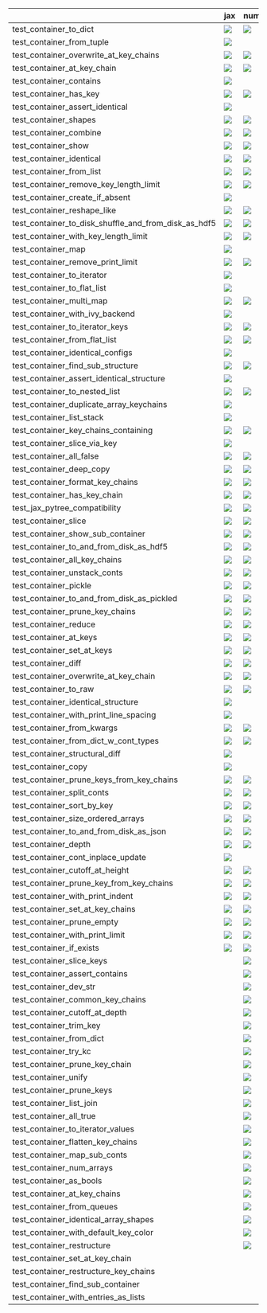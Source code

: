 |                                                      | jax                                                                                                                                                                                | numpy                                                                                                                                                                              | tensorflow                                                                                                                                                                         | torch                                                                                                                                                                              |
|:-----------------------------------------------------|:-----------------------------------------------------------------------------------------------------------------------------------------------------------------------------------|:-----------------------------------------------------------------------------------------------------------------------------------------------------------------------------------|:-----------------------------------------------------------------------------------------------------------------------------------------------------------------------------------|:-----------------------------------------------------------------------------------------------------------------------------------------------------------------------------------|
| test_container_to_dict                               | <a href="https://github.com/unifyai/ivy/actions/runs/3753963713/jobs/6377741995" rel="noopener noreferrer" target="_blank"><img src=https://img.shields.io/badge/-failure-red></a> | <a href="https://github.com/unifyai/ivy/actions/runs/3780436677/jobs/6426522537" rel="noopener noreferrer" target="_blank"><img src=https://img.shields.io/badge/-failure-red></a> | <a href="https://github.com/unifyai/ivy/actions/runs/3778455953/jobs/6422943680" rel="noopener noreferrer" target="_blank"><img src=https://img.shields.io/badge/-failure-red></a> | <a href="https://github.com/unifyai/ivy/actions/runs/3774518825/jobs/6416649451" rel="noopener noreferrer" target="_blank"><img src=https://img.shields.io/badge/-failure-red></a> |
| test_container_from_tuple                            | <a href="https://github.com/unifyai/ivy/actions/runs/3769842964/jobs/6409314628" rel="noopener noreferrer" target="_blank"><img src=https://img.shields.io/badge/-failure-red></a> |                                                                                                                                                                                    | <a href="https://github.com/unifyai/ivy/actions/runs/3763211958/jobs/6396563922" rel="noopener noreferrer" target="_blank"><img src=https://img.shields.io/badge/-failure-red></a> | <a href="https://github.com/unifyai/ivy/actions/runs/3781294898/jobs/6428072579" rel="noopener noreferrer" target="_blank"><img src=https://img.shields.io/badge/-failure-red></a> |
| test_container_overwrite_at_key_chains               | <a href="https://github.com/unifyai/ivy/actions/runs/3777922109/jobs/6421991771" rel="noopener noreferrer" target="_blank"><img src=https://img.shields.io/badge/-failure-red></a> | <a href="https://github.com/unifyai/ivy/actions/runs/3769659082/jobs/6409008106" rel="noopener noreferrer" target="_blank"><img src=https://img.shields.io/badge/-failure-red></a> | <a href="https://github.com/unifyai/ivy/actions/runs/3781294898/jobs/6428072579" rel="noopener noreferrer" target="_blank"><img src=https://img.shields.io/badge/-failure-red></a> | <a href="https://github.com/unifyai/ivy/actions/runs/3779610458/jobs/6425012327" rel="noopener noreferrer" target="_blank"><img src=https://img.shields.io/badge/-failure-red></a> |
| test_container_at_key_chain                          | <a href="https://github.com/unifyai/ivy/actions/runs/3779351183/jobs/6424532759" rel="noopener noreferrer" target="_blank"><img src=https://img.shields.io/badge/-failure-red></a> | <a href="https://github.com/unifyai/ivy/actions/runs/3779610458/jobs/6425012327" rel="noopener noreferrer" target="_blank"><img src=https://img.shields.io/badge/-failure-red></a> |                                                                                                                                                                                    | <a href="https://github.com/unifyai/ivy/actions/runs/3730147739/jobs/6326858905" rel="noopener noreferrer" target="_blank"><img src=https://img.shields.io/badge/-failure-red></a> |
| test_container_contains                              | <a href="https://github.com/unifyai/ivy/actions/runs/3719445674/jobs/6308308372" rel="noopener noreferrer" target="_blank"><img src=https://img.shields.io/badge/-failure-red></a> |                                                                                                                                                                                    | <a href="https://github.com/unifyai/ivy/actions/runs/3781294898/jobs/6428072579" rel="noopener noreferrer" target="_blank"><img src=https://img.shields.io/badge/-failure-red></a> |                                                                                                                                                                                    |
| test_container_has_key                               | <a href="https://github.com/unifyai/ivy/actions/runs/3740962521/jobs/6349956038" rel="noopener noreferrer" target="_blank"><img src=https://img.shields.io/badge/-failure-red></a> | <a href="https://github.com/unifyai/ivy/actions/runs/3734576107/jobs/6336785973" rel="noopener noreferrer" target="_blank"><img src=https://img.shields.io/badge/-failure-red></a> | <a href="https://github.com/unifyai/ivy/actions/runs/3780436677/jobs/6426522537" rel="noopener noreferrer" target="_blank"><img src=https://img.shields.io/badge/-failure-red></a> | <a href="https://github.com/unifyai/ivy/actions/runs/3722754803/jobs/6313826789" rel="noopener noreferrer" target="_blank"><img src=https://img.shields.io/badge/-failure-red></a> |
| test_container_assert_identical                      | <a href="https://github.com/unifyai/ivy/actions/runs/3779610458/jobs/6425012327" rel="noopener noreferrer" target="_blank"><img src=https://img.shields.io/badge/-failure-red></a> |                                                                                                                                                                                    | <a href="https://github.com/unifyai/ivy/actions/runs/3749357573/jobs/6367748685" rel="noopener noreferrer" target="_blank"><img src=https://img.shields.io/badge/-failure-red></a> | <a href="https://github.com/unifyai/ivy/actions/runs/3774000949/jobs/6415848113" rel="noopener noreferrer" target="_blank"><img src=https://img.shields.io/badge/-failure-red></a> |
| test_container_shapes                                | <a href="https://github.com/unifyai/ivy/actions/runs/3779610458/jobs/6425012327" rel="noopener noreferrer" target="_blank"><img src=https://img.shields.io/badge/-failure-red></a> | <a href="https://github.com/unifyai/ivy/actions/runs/3772848697/jobs/6414002374" rel="noopener noreferrer" target="_blank"><img src=https://img.shields.io/badge/-failure-red></a> | <a href="https://github.com/unifyai/ivy/actions/runs/3780719357/jobs/6427037438" rel="noopener noreferrer" target="_blank"><img src=https://img.shields.io/badge/-failure-red></a> | <a href="https://github.com/unifyai/ivy/actions/runs/3740962521/jobs/6349956038" rel="noopener noreferrer" target="_blank"><img src=https://img.shields.io/badge/-failure-red></a> |
| test_container_combine                               | <a href="https://github.com/unifyai/ivy/actions/runs/3779864161/jobs/6425470853" rel="noopener noreferrer" target="_blank"><img src=https://img.shields.io/badge/-failure-red></a> | <a href="https://github.com/unifyai/ivy/actions/runs/3779610458/jobs/6425012327" rel="noopener noreferrer" target="_blank"><img src=https://img.shields.io/badge/-failure-red></a> | <a href="https://github.com/unifyai/ivy/actions/runs/3778871018/jobs/6423689423" rel="noopener noreferrer" target="_blank"><img src=https://img.shields.io/badge/-failure-red></a> |                                                                                                                                                                                    |
| test_container_show                                  | <a href="https://github.com/unifyai/ivy/actions/runs/3725074442/jobs/6317646672" rel="noopener noreferrer" target="_blank"><img src=https://img.shields.io/badge/-failure-red></a> | <a href="https://github.com/unifyai/ivy/actions/runs/3761609803/jobs/6393525903" rel="noopener noreferrer" target="_blank"><img src=https://img.shields.io/badge/-failure-red></a> | <a href="https://github.com/unifyai/ivy/actions/runs/3778455953/jobs/6422943680" rel="noopener noreferrer" target="_blank"><img src=https://img.shields.io/badge/-failure-red></a> | <a href="https://github.com/unifyai/ivy/actions/runs/3765000582/jobs/6400020072" rel="noopener noreferrer" target="_blank"><img src=https://img.shields.io/badge/-failure-red></a> |
| test_container_identical                             | <a href="https://github.com/unifyai/ivy/actions/runs/3773382446/jobs/6414798301" rel="noopener noreferrer" target="_blank"><img src=https://img.shields.io/badge/-failure-red></a> | <a href="https://github.com/unifyai/ivy/actions/runs/3775252941/jobs/6417819406" rel="noopener noreferrer" target="_blank"><img src=https://img.shields.io/badge/-failure-red></a> | <a href="https://github.com/unifyai/ivy/actions/runs/3780982339/jobs/6427504831" rel="noopener noreferrer" target="_blank"><img src=https://img.shields.io/badge/-failure-red></a> | <a href="https://github.com/unifyai/ivy/actions/runs/3762961886/jobs/6396104205" rel="noopener noreferrer" target="_blank"><img src=https://img.shields.io/badge/-failure-red></a> |
| test_container_from_list                             | <a href="https://github.com/unifyai/ivy/actions/runs/3779610458/jobs/6425012327" rel="noopener noreferrer" target="_blank"><img src=https://img.shields.io/badge/-failure-red></a> | <a href="https://github.com/unifyai/ivy/actions/runs/3740091312/jobs/6348051562" rel="noopener noreferrer" target="_blank"><img src=https://img.shields.io/badge/-failure-red></a> |                                                                                                                                                                                    |                                                                                                                                                                                    |
| test_container_remove_key_length_limit               | <a href="https://github.com/unifyai/ivy/actions/runs/3729044526/jobs/6324586663" rel="noopener noreferrer" target="_blank"><img src=https://img.shields.io/badge/-failure-red></a> | <a href="https://github.com/unifyai/ivy/actions/runs/3776638300/jobs/6420024721" rel="noopener noreferrer" target="_blank"><img src=https://img.shields.io/badge/-failure-red></a> | <a href="https://github.com/unifyai/ivy/actions/runs/3775859321/jobs/6418801367" rel="noopener noreferrer" target="_blank"><img src=https://img.shields.io/badge/-failure-red></a> | <a href="https://github.com/unifyai/ivy/actions/runs/3775859321/jobs/6418801367" rel="noopener noreferrer" target="_blank"><img src=https://img.shields.io/badge/-failure-red></a> |
| test_container_create_if_absent                      | <a href="https://github.com/unifyai/ivy/actions/runs/3729044526/jobs/6324586663" rel="noopener noreferrer" target="_blank"><img src=https://img.shields.io/badge/-failure-red></a> |                                                                                                                                                                                    | <a href="https://github.com/unifyai/ivy/actions/runs/3776447538/jobs/6419716482" rel="noopener noreferrer" target="_blank"><img src=https://img.shields.io/badge/-failure-red></a> | <a href="https://github.com/unifyai/ivy/actions/runs/3772673161/jobs/6413734538" rel="noopener noreferrer" target="_blank"><img src=https://img.shields.io/badge/-failure-red></a> |
| test_container_reshape_like                          | <a href="https://github.com/unifyai/ivy/actions/runs/3729358062/jobs/6325194373" rel="noopener noreferrer" target="_blank"><img src=https://img.shields.io/badge/-failure-red></a> | <a href="https://github.com/unifyai/ivy/actions/runs/3747687304/jobs/6364175983" rel="noopener noreferrer" target="_blank"><img src=https://img.shields.io/badge/-failure-red></a> | <a href="https://github.com/unifyai/ivy/actions/runs/3771141857/jobs/6411376264" rel="noopener noreferrer" target="_blank"><img src=https://img.shields.io/badge/-failure-red></a> | <a href="https://github.com/unifyai/ivy/actions/runs/3752965346/jobs/6375719285" rel="noopener noreferrer" target="_blank"><img src=https://img.shields.io/badge/-failure-red></a> |
| test_container_to_disk_shuffle_and_from_disk_as_hdf5 | <a href="https://github.com/unifyai/ivy/actions/runs/3777560350/jobs/6421457736" rel="noopener noreferrer" target="_blank"><img src=https://img.shields.io/badge/-failure-red></a> | <a href="https://github.com/unifyai/ivy/actions/runs/3754285412/jobs/6378372103" rel="noopener noreferrer" target="_blank"><img src=https://img.shields.io/badge/-failure-red></a> | <a href="https://github.com/unifyai/ivy/actions/runs/3769305481/jobs/6408413692" rel="noopener noreferrer" target="_blank"><img src=https://img.shields.io/badge/-failure-red></a> | <a href="https://github.com/unifyai/ivy/actions/runs/3779113190/jobs/6424128238" rel="noopener noreferrer" target="_blank"><img src=https://img.shields.io/badge/-failure-red></a> |
| test_container_with_key_length_limit                 | <a href="https://github.com/unifyai/ivy/actions/runs/3779610458/jobs/6425012327" rel="noopener noreferrer" target="_blank"><img src=https://img.shields.io/badge/-failure-red></a> | <a href="https://github.com/unifyai/ivy/actions/runs/3773618565/jobs/6415207000" rel="noopener noreferrer" target="_blank"><img src=https://img.shields.io/badge/-failure-red></a> | <a href="https://github.com/unifyai/ivy/actions/runs/3757836900/jobs/6385481922" rel="noopener noreferrer" target="_blank"><img src=https://img.shields.io/badge/-failure-red></a> |                                                                                                                                                                                    |
| test_container_map                                   | <a href="https://github.com/unifyai/ivy/actions/runs/3779351183/jobs/6424532759" rel="noopener noreferrer" target="_blank"><img src=https://img.shields.io/badge/-failure-red></a> |                                                                                                                                                                                    | <a href="https://github.com/unifyai/ivy/actions/runs/3780982339/jobs/6427504831" rel="noopener noreferrer" target="_blank"><img src=https://img.shields.io/badge/-failure-red></a> |                                                                                                                                                                                    |
| test_container_remove_print_limit                    | <a href="https://github.com/unifyai/ivy/actions/runs/3734185233/jobs/6335930551" rel="noopener noreferrer" target="_blank"><img src=https://img.shields.io/badge/-failure-red></a> | <a href="https://github.com/unifyai/ivy/actions/runs/3758625297/jobs/6387188289" rel="noopener noreferrer" target="_blank"><img src=https://img.shields.io/badge/-failure-red></a> | <a href="https://github.com/unifyai/ivy/actions/runs/3753963713/jobs/6377741995" rel="noopener noreferrer" target="_blank"><img src=https://img.shields.io/badge/-failure-red></a> | <a href="https://github.com/unifyai/ivy/actions/runs/3775445485/jobs/6418135893" rel="noopener noreferrer" target="_blank"><img src=https://img.shields.io/badge/-failure-red></a> |
| test_container_to_iterator                           | <a href="https://github.com/unifyai/ivy/actions/runs/3734576107/jobs/6336785973" rel="noopener noreferrer" target="_blank"><img src=https://img.shields.io/badge/-failure-red></a> |                                                                                                                                                                                    | <a href="https://github.com/unifyai/ivy/actions/runs/3780436677/jobs/6426522537" rel="noopener noreferrer" target="_blank"><img src=https://img.shields.io/badge/-failure-red></a> | <a href="https://github.com/unifyai/ivy/actions/runs/3754285412/jobs/6378372103" rel="noopener noreferrer" target="_blank"><img src=https://img.shields.io/badge/-failure-red></a> |
| test_container_to_flat_list                          | <a href="https://github.com/unifyai/ivy/actions/runs/3743201817/jobs/6355086424" rel="noopener noreferrer" target="_blank"><img src=https://img.shields.io/badge/-failure-red></a> |                                                                                                                                                                                    | <a href="https://github.com/unifyai/ivy/actions/runs/3748078602/jobs/6365009771" rel="noopener noreferrer" target="_blank"><img src=https://img.shields.io/badge/-failure-red></a> | <a href="https://github.com/unifyai/ivy/actions/runs/3746708584/jobs/6362259430" rel="noopener noreferrer" target="_blank"><img src=https://img.shields.io/badge/-failure-red></a> |
| test_container_multi_map                             | <a href="https://github.com/unifyai/ivy/actions/runs/3778455953/jobs/6422943680" rel="noopener noreferrer" target="_blank"><img src=https://img.shields.io/badge/-failure-red></a> | <a href="https://github.com/unifyai/ivy/actions/runs/3780982339/jobs/6427504831" rel="noopener noreferrer" target="_blank"><img src=https://img.shields.io/badge/-failure-red></a> | <a href="https://github.com/unifyai/ivy/actions/runs/3772673161/jobs/6413734538" rel="noopener noreferrer" target="_blank"><img src=https://img.shields.io/badge/-failure-red></a> | <a href="https://github.com/unifyai/ivy/actions/runs/3774701987/jobs/6416942517" rel="noopener noreferrer" target="_blank"><img src=https://img.shields.io/badge/-failure-red></a> |
| test_container_with_ivy_backend                      | <a href="https://github.com/unifyai/ivy/actions/runs/3760963725/jobs/6392216175" rel="noopener noreferrer" target="_blank"><img src=https://img.shields.io/badge/-failure-red></a> |                                                                                                                                                                                    | <a href="https://github.com/unifyai/ivy/actions/runs/3777378287/jobs/6421177732" rel="noopener noreferrer" target="_blank"><img src=https://img.shields.io/badge/-failure-red></a> | <a href="https://github.com/unifyai/ivy/actions/runs/3768096907/jobs/6406243838" rel="noopener noreferrer" target="_blank"><img src=https://img.shields.io/badge/-failure-red></a> |
| test_container_to_iterator_keys                      | <a href="https://github.com/unifyai/ivy/actions/runs/3766346447/jobs/6402752272" rel="noopener noreferrer" target="_blank"><img src=https://img.shields.io/badge/-failure-red></a> | <a href="https://github.com/unifyai/ivy/actions/runs/3779610458/jobs/6425012327" rel="noopener noreferrer" target="_blank"><img src=https://img.shields.io/badge/-failure-red></a> | <a href="https://github.com/unifyai/ivy/actions/runs/3780719357/jobs/6427037438" rel="noopener noreferrer" target="_blank"><img src=https://img.shields.io/badge/-failure-red></a> | <a href="https://github.com/unifyai/ivy/actions/runs/3777740873/jobs/6421725571" rel="noopener noreferrer" target="_blank"><img src=https://img.shields.io/badge/-failure-red></a> |
| test_container_from_flat_list                        | <a href="https://github.com/unifyai/ivy/actions/runs/3777560350/jobs/6421457736" rel="noopener noreferrer" target="_blank"><img src=https://img.shields.io/badge/-failure-red></a> | <a href="https://github.com/unifyai/ivy/actions/runs/3779113190/jobs/6424128238" rel="noopener noreferrer" target="_blank"><img src=https://img.shields.io/badge/-failure-red></a> |                                                                                                                                                                                    | <a href="https://github.com/unifyai/ivy/actions/runs/3763740118/jobs/6397513196" rel="noopener noreferrer" target="_blank"><img src=https://img.shields.io/badge/-failure-red></a> |
| test_container_identical_configs                     | <a href="https://github.com/unifyai/ivy/actions/runs/3780145827/jobs/6425988417" rel="noopener noreferrer" target="_blank"><img src=https://img.shields.io/badge/-failure-red></a> |                                                                                                                                                                                    |                                                                                                                                                                                    | <a href="https://github.com/unifyai/ivy/actions/runs/3757391787/jobs/6384540214" rel="noopener noreferrer" target="_blank"><img src=https://img.shields.io/badge/-failure-red></a> |
| test_container_find_sub_structure                    | <a href="https://github.com/unifyai/ivy/actions/runs/3744323512/jobs/6357561367" rel="noopener noreferrer" target="_blank"><img src=https://img.shields.io/badge/-failure-red></a> | <a href="https://github.com/unifyai/ivy/actions/runs/3757391787/jobs/6384540214" rel="noopener noreferrer" target="_blank"><img src=https://img.shields.io/badge/-failure-red></a> | <a href="https://github.com/unifyai/ivy/actions/runs/3774518825/jobs/6416649451" rel="noopener noreferrer" target="_blank"><img src=https://img.shields.io/badge/-failure-red></a> | <a href="https://github.com/unifyai/ivy/actions/runs/3774879563/jobs/6417218289" rel="noopener noreferrer" target="_blank"><img src=https://img.shields.io/badge/-failure-red></a> |
| test_container_assert_identical_structure            | <a href="https://github.com/unifyai/ivy/actions/runs/3751506506/jobs/6372565210" rel="noopener noreferrer" target="_blank"><img src=https://img.shields.io/badge/-failure-red></a> |                                                                                                                                                                                    | <a href="https://github.com/unifyai/ivy/actions/runs/3769842964/jobs/6409314628" rel="noopener noreferrer" target="_blank"><img src=https://img.shields.io/badge/-failure-red></a> | <a href="https://github.com/unifyai/ivy/actions/runs/3763457785/jobs/6396994865" rel="noopener noreferrer" target="_blank"><img src=https://img.shields.io/badge/-failure-red></a> |
| test_container_to_nested_list                        | <a href="https://github.com/unifyai/ivy/actions/runs/3773851560/jobs/6415599949" rel="noopener noreferrer" target="_blank"><img src=https://img.shields.io/badge/-failure-red></a> | <a href="https://github.com/unifyai/ivy/actions/runs/3775252941/jobs/6417819406" rel="noopener noreferrer" target="_blank"><img src=https://img.shields.io/badge/-failure-red></a> |                                                                                                                                                                                    | <a href="https://github.com/unifyai/ivy/actions/runs/3756206980/jobs/6382018741" rel="noopener noreferrer" target="_blank"><img src=https://img.shields.io/badge/-failure-red></a> |
| test_container_duplicate_array_keychains             | <a href="https://github.com/unifyai/ivy/actions/runs/3774166968/jobs/6416103621" rel="noopener noreferrer" target="_blank"><img src=https://img.shields.io/badge/-failure-red></a> |                                                                                                                                                                                    | <a href="https://github.com/unifyai/ivy/actions/runs/3772848697/jobs/6414002374" rel="noopener noreferrer" target="_blank"><img src=https://img.shields.io/badge/-failure-red></a> | <a href="https://github.com/unifyai/ivy/actions/runs/3739227661/jobs/6346184605" rel="noopener noreferrer" target="_blank"><img src=https://img.shields.io/badge/-failure-red></a> |
| test_container_list_stack                            | <a href="https://github.com/unifyai/ivy/actions/runs/3751112894/jobs/6371698877" rel="noopener noreferrer" target="_blank"><img src=https://img.shields.io/badge/-failure-red></a> |                                                                                                                                                                                    | <a href="https://github.com/unifyai/ivy/actions/runs/3771744512/jobs/6412300287" rel="noopener noreferrer" target="_blank"><img src=https://img.shields.io/badge/-failure-red></a> | <a href="https://github.com/unifyai/ivy/actions/runs/3768805100/jobs/6407506705" rel="noopener noreferrer" target="_blank"><img src=https://img.shields.io/badge/-failure-red></a> |
| test_container_key_chains_containing                 | <a href="https://github.com/unifyai/ivy/actions/runs/3781294898/jobs/6428072579" rel="noopener noreferrer" target="_blank"><img src=https://img.shields.io/badge/-failure-red></a> | <a href="https://github.com/unifyai/ivy/actions/runs/3779864161/jobs/6425470853" rel="noopener noreferrer" target="_blank"><img src=https://img.shields.io/badge/-failure-red></a> | <a href="https://github.com/unifyai/ivy/actions/runs/3779351183/jobs/6424532759" rel="noopener noreferrer" target="_blank"><img src=https://img.shields.io/badge/-failure-red></a> | <a href="https://github.com/unifyai/ivy/actions/runs/3738123248/jobs/6343921877" rel="noopener noreferrer" target="_blank"><img src=https://img.shields.io/badge/-failure-red></a> |
| test_container_slice_via_key                         | <a href="https://github.com/unifyai/ivy/actions/runs/3761298366/jobs/6392897734" rel="noopener noreferrer" target="_blank"><img src=https://img.shields.io/badge/-failure-red></a> |                                                                                                                                                                                    | <a href="https://github.com/unifyai/ivy/actions/runs/3762961886/jobs/6396104205" rel="noopener noreferrer" target="_blank"><img src=https://img.shields.io/badge/-failure-red></a> | <a href="https://github.com/unifyai/ivy/actions/runs/3777922109/jobs/6421991771" rel="noopener noreferrer" target="_blank"><img src=https://img.shields.io/badge/-failure-red></a> |
| test_container_all_false                             | <a href="https://github.com/unifyai/ivy/actions/runs/3747315651/jobs/6363422684" rel="noopener noreferrer" target="_blank"><img src=https://img.shields.io/badge/-failure-red></a> | <a href="https://github.com/unifyai/ivy/actions/runs/3768346467/jobs/6406703523" rel="noopener noreferrer" target="_blank"><img src=https://img.shields.io/badge/-failure-red></a> | <a href="https://github.com/unifyai/ivy/actions/runs/3766013962/jobs/6402065650" rel="noopener noreferrer" target="_blank"><img src=https://img.shields.io/badge/-failure-red></a> |                                                                                                                                                                                    |
| test_container_deep_copy                             | <a href="https://github.com/unifyai/ivy/actions/runs/3780719357/jobs/6427037438" rel="noopener noreferrer" target="_blank"><img src=https://img.shields.io/badge/-failure-red></a> | <a href="https://github.com/unifyai/ivy/actions/runs/3778172516/jobs/6422427815" rel="noopener noreferrer" target="_blank"><img src=https://img.shields.io/badge/-failure-red></a> |                                                                                                                                                                                    |                                                                                                                                                                                    |
| test_container_format_key_chains                     | <a href="https://github.com/unifyai/ivy/actions/runs/3748078602/jobs/6365009771" rel="noopener noreferrer" target="_blank"><img src=https://img.shields.io/badge/-failure-red></a> | <a href="https://github.com/unifyai/ivy/actions/runs/3765702304/jobs/6401452832" rel="noopener noreferrer" target="_blank"><img src=https://img.shields.io/badge/-failure-red></a> | <a href="https://github.com/unifyai/ivy/actions/runs/3781566386/jobs/6428551147" rel="noopener noreferrer" target="_blank"><img src=https://img.shields.io/badge/-failure-red></a> | <a href="https://github.com/unifyai/ivy/actions/runs/3768096907/jobs/6406243838" rel="noopener noreferrer" target="_blank"><img src=https://img.shields.io/badge/-failure-red></a> |
| test_container_has_key_chain                         | <a href="https://github.com/unifyai/ivy/actions/runs/3770958662/jobs/6411101451" rel="noopener noreferrer" target="_blank"><img src=https://img.shields.io/badge/-failure-red></a> | <a href="https://github.com/unifyai/ivy/actions/runs/3780436677/jobs/6426522537" rel="noopener noreferrer" target="_blank"><img src=https://img.shields.io/badge/-failure-red></a> | <a href="https://github.com/unifyai/ivy/actions/runs/3780982339/jobs/6427504831" rel="noopener noreferrer" target="_blank"><img src=https://img.shields.io/badge/-failure-red></a> | <a href="https://github.com/unifyai/ivy/actions/runs/3779864161/jobs/6425470853" rel="noopener noreferrer" target="_blank"><img src=https://img.shields.io/badge/-failure-red></a> |
| test_jax_pytree_compatibility                        | <a href="https://github.com/unifyai/ivy/actions/runs/3751112894/jobs/6371698877" rel="noopener noreferrer" target="_blank"><img src=https://img.shields.io/badge/-failure-red></a> | <a href="https://github.com/unifyai/ivy/actions/runs/3775859321/jobs/6418801367" rel="noopener noreferrer" target="_blank"><img src=https://img.shields.io/badge/-failure-red></a> | <a href="https://github.com/unifyai/ivy/actions/runs/3771141857/jobs/6411376264" rel="noopener noreferrer" target="_blank"><img src=https://img.shields.io/badge/-failure-red></a> | <a href="https://github.com/unifyai/ivy/actions/runs/3753963713/jobs/6377741995" rel="noopener noreferrer" target="_blank"><img src=https://img.shields.io/badge/-failure-red></a> |
| test_container_slice                                 | <a href="https://github.com/unifyai/ivy/actions/runs/3775634519/jobs/6418428421" rel="noopener noreferrer" target="_blank"><img src=https://img.shields.io/badge/-failure-red></a> | <a href="https://github.com/unifyai/ivy/actions/runs/3781294898/jobs/6428072579" rel="noopener noreferrer" target="_blank"><img src=https://img.shields.io/badge/-failure-red></a> |                                                                                                                                                                                    | <a href="https://github.com/unifyai/ivy/actions/runs/3778653267/jobs/6423310364" rel="noopener noreferrer" target="_blank"><img src=https://img.shields.io/badge/-failure-red></a> |
| test_container_show_sub_container                    | <a href="https://github.com/unifyai/ivy/actions/runs/3752257490/jobs/6374207970" rel="noopener noreferrer" target="_blank"><img src=https://img.shields.io/badge/-failure-red></a> | <a href="https://github.com/unifyai/ivy/actions/runs/3722912694/jobs/6314101455" rel="noopener noreferrer" target="_blank"><img src=https://img.shields.io/badge/-failure-red></a> | <a href="https://github.com/unifyai/ivy/actions/runs/3755565451/jobs/6380749103" rel="noopener noreferrer" target="_blank"><img src=https://img.shields.io/badge/-failure-red></a> | <a href="https://github.com/unifyai/ivy/actions/runs/3718474351/jobs/6306703303" rel="noopener noreferrer" target="_blank"><img src=https://img.shields.io/badge/-failure-red></a> |
| test_container_to_and_from_disk_as_hdf5              | <a href="https://github.com/unifyai/ivy/actions/runs/3755273008/jobs/6380189004" rel="noopener noreferrer" target="_blank"><img src=https://img.shields.io/badge/-failure-red></a> | <a href="https://github.com/unifyai/ivy/actions/runs/3778455953/jobs/6422943680" rel="noopener noreferrer" target="_blank"><img src=https://img.shields.io/badge/-failure-red></a> | <a href="https://github.com/unifyai/ivy/actions/runs/3781294898/jobs/6428072579" rel="noopener noreferrer" target="_blank"><img src=https://img.shields.io/badge/-failure-red></a> |                                                                                                                                                                                    |
| test_container_all_key_chains                        | <a href="https://github.com/unifyai/ivy/actions/runs/3752257490/jobs/6374207970" rel="noopener noreferrer" target="_blank"><img src=https://img.shields.io/badge/-failure-red></a> | <a href="https://github.com/unifyai/ivy/actions/runs/3777014832/jobs/6420613892" rel="noopener noreferrer" target="_blank"><img src=https://img.shields.io/badge/-failure-red></a> | <a href="https://github.com/unifyai/ivy/actions/runs/3777922109/jobs/6421991771" rel="noopener noreferrer" target="_blank"><img src=https://img.shields.io/badge/-failure-red></a> | <a href="https://github.com/unifyai/ivy/actions/runs/3774879563/jobs/6417218289" rel="noopener noreferrer" target="_blank"><img src=https://img.shields.io/badge/-failure-red></a> |
| test_container_unstack_conts                         | <a href="https://github.com/unifyai/ivy/actions/runs/3763457785/jobs/6396994865" rel="noopener noreferrer" target="_blank"><img src=https://img.shields.io/badge/-failure-red></a> | <a href="https://github.com/unifyai/ivy/actions/runs/3747315651/jobs/6363422684" rel="noopener noreferrer" target="_blank"><img src=https://img.shields.io/badge/-failure-red></a> | <a href="https://github.com/unifyai/ivy/actions/runs/3780719357/jobs/6427037438" rel="noopener noreferrer" target="_blank"><img src=https://img.shields.io/badge/-failure-red></a> |                                                                                                                                                                                    |
| test_container_pickle                                | <a href="https://github.com/unifyai/ivy/actions/runs/3764009863/jobs/6398028280" rel="noopener noreferrer" target="_blank"><img src=https://img.shields.io/badge/-failure-red></a> | <a href="https://github.com/unifyai/ivy/actions/runs/3769659082/jobs/6409008106" rel="noopener noreferrer" target="_blank"><img src=https://img.shields.io/badge/-failure-red></a> | <a href="https://github.com/unifyai/ivy/actions/runs/3748903136/jobs/6366770274" rel="noopener noreferrer" target="_blank"><img src=https://img.shields.io/badge/-failure-red></a> | <a href="https://github.com/unifyai/ivy/actions/runs/3744678995/jobs/6358314587" rel="noopener noreferrer" target="_blank"><img src=https://img.shields.io/badge/-failure-red></a> |
| test_container_to_and_from_disk_as_pickled           | <a href="https://github.com/unifyai/ivy/actions/runs/3755565451/jobs/6380749103" rel="noopener noreferrer" target="_blank"><img src=https://img.shields.io/badge/-failure-red></a> | <a href="https://github.com/unifyai/ivy/actions/runs/3768346467/jobs/6406703523" rel="noopener noreferrer" target="_blank"><img src=https://img.shields.io/badge/-failure-red></a> | <a href="https://github.com/unifyai/ivy/actions/runs/3777014832/jobs/6420613892" rel="noopener noreferrer" target="_blank"><img src=https://img.shields.io/badge/-failure-red></a> | <a href="https://github.com/unifyai/ivy/actions/runs/3780982339/jobs/6427504831" rel="noopener noreferrer" target="_blank"><img src=https://img.shields.io/badge/-failure-red></a> |
| test_container_prune_key_chains                      | <a href="https://github.com/unifyai/ivy/actions/runs/3780982339/jobs/6427504831" rel="noopener noreferrer" target="_blank"><img src=https://img.shields.io/badge/-failure-red></a> | <a href="https://github.com/unifyai/ivy/actions/runs/3780719357/jobs/6427037438" rel="noopener noreferrer" target="_blank"><img src=https://img.shields.io/badge/-failure-red></a> | <a href="https://github.com/unifyai/ivy/actions/runs/3780719357/jobs/6427037438" rel="noopener noreferrer" target="_blank"><img src=https://img.shields.io/badge/-failure-red></a> | <a href="https://github.com/unifyai/ivy/actions/runs/3779864161/jobs/6425470853" rel="noopener noreferrer" target="_blank"><img src=https://img.shields.io/badge/-failure-red></a> |
| test_container_reduce                                | <a href="https://github.com/unifyai/ivy/actions/runs/3774166968/jobs/6416103621" rel="noopener noreferrer" target="_blank"><img src=https://img.shields.io/badge/-failure-red></a> | <a href="https://github.com/unifyai/ivy/actions/runs/3770220469/jobs/6409923257" rel="noopener noreferrer" target="_blank"><img src=https://img.shields.io/badge/-failure-red></a> | <a href="https://github.com/unifyai/ivy/actions/runs/3770400228/jobs/6410212790" rel="noopener noreferrer" target="_blank"><img src=https://img.shields.io/badge/-failure-red></a> | <a href="https://github.com/unifyai/ivy/actions/runs/3778172516/jobs/6422427815" rel="noopener noreferrer" target="_blank"><img src=https://img.shields.io/badge/-failure-red></a> |
| test_container_at_keys                               | <a href="https://github.com/unifyai/ivy/actions/runs/3771557302/jobs/6412011708" rel="noopener noreferrer" target="_blank"><img src=https://img.shields.io/badge/-failure-red></a> | <a href="https://github.com/unifyai/ivy/actions/runs/3741419599/jobs/6351001442" rel="noopener noreferrer" target="_blank"><img src=https://img.shields.io/badge/-failure-red></a> | <a href="https://github.com/unifyai/ivy/actions/runs/3771934747/jobs/6412589666" rel="noopener noreferrer" target="_blank"><img src=https://img.shields.io/badge/-failure-red></a> | <a href="https://github.com/unifyai/ivy/actions/runs/3763457785/jobs/6396994865" rel="noopener noreferrer" target="_blank"><img src=https://img.shields.io/badge/-failure-red></a> |
| test_container_set_at_keys                           | <a href="https://github.com/unifyai/ivy/actions/runs/3779864161/jobs/6425470853" rel="noopener noreferrer" target="_blank"><img src=https://img.shields.io/badge/-failure-red></a> | <a href="https://github.com/unifyai/ivy/actions/runs/3781294898/jobs/6428072579" rel="noopener noreferrer" target="_blank"><img src=https://img.shields.io/badge/-failure-red></a> |                                                                                                                                                                                    | <a href="https://github.com/unifyai/ivy/actions/runs/3725687470/jobs/6318651823" rel="noopener noreferrer" target="_blank"><img src=https://img.shields.io/badge/-failure-red></a> |
| test_container_diff                                  | <a href="https://github.com/unifyai/ivy/actions/runs/3761609803/jobs/6393525903" rel="noopener noreferrer" target="_blank"><img src=https://img.shields.io/badge/-failure-red></a> | <a href="https://github.com/unifyai/ivy/actions/runs/3759879883/jobs/6389956461" rel="noopener noreferrer" target="_blank"><img src=https://img.shields.io/badge/-failure-red></a> | <a href="https://github.com/unifyai/ivy/actions/runs/3770030370/jobs/6409607925" rel="noopener noreferrer" target="_blank"><img src=https://img.shields.io/badge/-failure-red></a> |                                                                                                                                                                                    |
| test_container_overwrite_at_key_chain                | <a href="https://github.com/unifyai/ivy/actions/runs/3761609803/jobs/6393525903" rel="noopener noreferrer" target="_blank"><img src=https://img.shields.io/badge/-failure-red></a> | <a href="https://github.com/unifyai/ivy/actions/runs/3759511219/jobs/6389160408" rel="noopener noreferrer" target="_blank"><img src=https://img.shields.io/badge/-failure-red></a> |                                                                                                                                                                                    | <a href="https://github.com/unifyai/ivy/actions/runs/3772123447/jobs/6412881894" rel="noopener noreferrer" target="_blank"><img src=https://img.shields.io/badge/-failure-red></a> |
| test_container_to_raw                                | <a href="https://github.com/unifyai/ivy/actions/runs/3775445485/jobs/6418135893" rel="noopener noreferrer" target="_blank"><img src=https://img.shields.io/badge/-failure-red></a> | <a href="https://github.com/unifyai/ivy/actions/runs/3779351183/jobs/6424532759" rel="noopener noreferrer" target="_blank"><img src=https://img.shields.io/badge/-failure-red></a> |                                                                                                                                                                                    | <a href="https://github.com/unifyai/ivy/actions/runs/3768096907/jobs/6406243838" rel="noopener noreferrer" target="_blank"><img src=https://img.shields.io/badge/-failure-red></a> |
| test_container_identical_structure                   | <a href="https://github.com/unifyai/ivy/actions/runs/3781294898/jobs/6428072579" rel="noopener noreferrer" target="_blank"><img src=https://img.shields.io/badge/-failure-red></a> |                                                                                                                                                                                    |                                                                                                                                                                                    | <a href="https://github.com/unifyai/ivy/actions/runs/3781294898/jobs/6428072579" rel="noopener noreferrer" target="_blank"><img src=https://img.shields.io/badge/-failure-red></a> |
| test_container_with_print_line_spacing               | <a href="https://github.com/unifyai/ivy/actions/runs/3773851560/jobs/6415599949" rel="noopener noreferrer" target="_blank"><img src=https://img.shields.io/badge/-failure-red></a> |                                                                                                                                                                                    | <a href="https://github.com/unifyai/ivy/actions/runs/3771141857/jobs/6411376264" rel="noopener noreferrer" target="_blank"><img src=https://img.shields.io/badge/-failure-red></a> | <a href="https://github.com/unifyai/ivy/actions/runs/3765330926/jobs/6400694254" rel="noopener noreferrer" target="_blank"><img src=https://img.shields.io/badge/-failure-red></a> |
| test_container_from_kwargs                           | <a href="https://github.com/unifyai/ivy/actions/runs/3780145827/jobs/6425988417" rel="noopener noreferrer" target="_blank"><img src=https://img.shields.io/badge/-failure-red></a> | <a href="https://github.com/unifyai/ivy/actions/runs/3729358062/jobs/6325194373" rel="noopener noreferrer" target="_blank"><img src=https://img.shields.io/badge/-failure-red></a> | <a href="https://github.com/unifyai/ivy/actions/runs/3773382446/jobs/6414798301" rel="noopener noreferrer" target="_blank"><img src=https://img.shields.io/badge/-failure-red></a> |                                                                                                                                                                                    |
| test_container_from_dict_w_cont_types                | <a href="https://github.com/unifyai/ivy/actions/runs/3767573885/jobs/6405237842" rel="noopener noreferrer" target="_blank"><img src=https://img.shields.io/badge/-failure-red></a> | <a href="https://github.com/unifyai/ivy/actions/runs/3762961886/jobs/6396104205" rel="noopener noreferrer" target="_blank"><img src=https://img.shields.io/badge/-failure-red></a> |                                                                                                                                                                                    | <a href="https://github.com/unifyai/ivy/actions/runs/3780982339/jobs/6427504831" rel="noopener noreferrer" target="_blank"><img src=https://img.shields.io/badge/-failure-red></a> |
| test_container_structural_diff                       | <a href="https://github.com/unifyai/ivy/actions/runs/3769079116/jobs/6408004999" rel="noopener noreferrer" target="_blank"><img src=https://img.shields.io/badge/-failure-red></a> |                                                                                                                                                                                    |                                                                                                                                                                                    |                                                                                                                                                                                    |
| test_container_copy                                  | <a href="https://github.com/unifyai/ivy/actions/runs/3769305481/jobs/6408413692" rel="noopener noreferrer" target="_blank"><img src=https://img.shields.io/badge/-failure-red></a> |                                                                                                                                                                                    |                                                                                                                                                                                    | <a href="https://github.com/unifyai/ivy/actions/runs/3770220469/jobs/6409923257" rel="noopener noreferrer" target="_blank"><img src=https://img.shields.io/badge/-failure-red></a> |
| test_container_prune_keys_from_key_chains            | <a href="https://github.com/unifyai/ivy/actions/runs/3769659082/jobs/6409008106" rel="noopener noreferrer" target="_blank"><img src=https://img.shields.io/badge/-failure-red></a> | <a href="https://github.com/unifyai/ivy/actions/runs/3765702304/jobs/6401452832" rel="noopener noreferrer" target="_blank"><img src=https://img.shields.io/badge/-failure-red></a> | <a href="https://github.com/unifyai/ivy/actions/runs/3716339768/jobs/6302554187" rel="noopener noreferrer" target="_blank"><img src=https://img.shields.io/badge/-failure-red></a> | <a href="https://github.com/unifyai/ivy/actions/runs/3770770587/jobs/6410807586" rel="noopener noreferrer" target="_blank"><img src=https://img.shields.io/badge/-failure-red></a> |
| test_container_split_conts                           | <a href="https://github.com/unifyai/ivy/actions/runs/3770220469/jobs/6409923257" rel="noopener noreferrer" target="_blank"><img src=https://img.shields.io/badge/-failure-red></a> | <a href="https://github.com/unifyai/ivy/actions/runs/3779610458/jobs/6425012327" rel="noopener noreferrer" target="_blank"><img src=https://img.shields.io/badge/-failure-red></a> |                                                                                                                                                                                    |                                                                                                                                                                                    |
| test_container_sort_by_key                           | <a href="https://github.com/unifyai/ivy/actions/runs/3778172516/jobs/6422427815" rel="noopener noreferrer" target="_blank"><img src=https://img.shields.io/badge/-failure-red></a> | <a href="https://github.com/unifyai/ivy/actions/runs/3758625297/jobs/6387188289" rel="noopener noreferrer" target="_blank"><img src=https://img.shields.io/badge/-failure-red></a> | <a href="https://github.com/unifyai/ivy/actions/runs/3763211958/jobs/6396563922" rel="noopener noreferrer" target="_blank"><img src=https://img.shields.io/badge/-failure-red></a> | <a href="https://github.com/unifyai/ivy/actions/runs/3768805100/jobs/6407506705" rel="noopener noreferrer" target="_blank"><img src=https://img.shields.io/badge/-failure-red></a> |
| test_container_size_ordered_arrays                   | <a href="https://github.com/unifyai/ivy/actions/runs/3771557302/jobs/6412011708" rel="noopener noreferrer" target="_blank"><img src=https://img.shields.io/badge/-failure-red></a> | <a href="https://github.com/unifyai/ivy/actions/runs/3755565451/jobs/6380749103" rel="noopener noreferrer" target="_blank"><img src=https://img.shields.io/badge/-failure-red></a> | <a href="https://github.com/unifyai/ivy/actions/runs/3780436677/jobs/6426522537" rel="noopener noreferrer" target="_blank"><img src=https://img.shields.io/badge/-failure-red></a> | <a href="https://github.com/unifyai/ivy/actions/runs/3774518825/jobs/6416649451" rel="noopener noreferrer" target="_blank"><img src=https://img.shields.io/badge/-failure-red></a> |
| test_container_to_and_from_disk_as_json              | <a href="https://github.com/unifyai/ivy/actions/runs/3773027546/jobs/6414273434" rel="noopener noreferrer" target="_blank"><img src=https://img.shields.io/badge/-failure-red></a> | <a href="https://github.com/unifyai/ivy/actions/runs/3751112894/jobs/6371698877" rel="noopener noreferrer" target="_blank"><img src=https://img.shields.io/badge/-failure-red></a> |                                                                                                                                                                                    | <a href="https://github.com/unifyai/ivy/actions/runs/3746708584/jobs/6362259430" rel="noopener noreferrer" target="_blank"><img src=https://img.shields.io/badge/-failure-red></a> |
| test_container_depth                                 | <a href="https://github.com/unifyai/ivy/actions/runs/3773382446/jobs/6414798301" rel="noopener noreferrer" target="_blank"><img src=https://img.shields.io/badge/-failure-red></a> | <a href="https://github.com/unifyai/ivy/actions/runs/3739227661/jobs/6346184605" rel="noopener noreferrer" target="_blank"><img src=https://img.shields.io/badge/-failure-red></a> | <a href="https://github.com/unifyai/ivy/actions/runs/3777014832/jobs/6420613892" rel="noopener noreferrer" target="_blank"><img src=https://img.shields.io/badge/-failure-red></a> | <a href="https://github.com/unifyai/ivy/actions/runs/3767837537/jobs/6405751842" rel="noopener noreferrer" target="_blank"><img src=https://img.shields.io/badge/-failure-red></a> |
| test_container_cont_inplace_update                   | <a href="https://github.com/unifyai/ivy/actions/runs/3774340613/jobs/6416381296" rel="noopener noreferrer" target="_blank"><img src=https://img.shields.io/badge/-failure-red></a> |                                                                                                                                                                                    |                                                                                                                                                                                    | <a href="https://github.com/unifyai/ivy/actions/runs/3769659082/jobs/6409008106" rel="noopener noreferrer" target="_blank"><img src=https://img.shields.io/badge/-failure-red></a> |
| test_container_cutoff_at_height                      | <a href="https://github.com/unifyai/ivy/actions/runs/3776063246/jobs/6419112966" rel="noopener noreferrer" target="_blank"><img src=https://img.shields.io/badge/-failure-red></a> | <a href="https://github.com/unifyai/ivy/actions/runs/3721674173/jobs/6311983916" rel="noopener noreferrer" target="_blank"><img src=https://img.shields.io/badge/-failure-red></a> | <a href="https://github.com/unifyai/ivy/actions/runs/3767002640/jobs/6404105835" rel="noopener noreferrer" target="_blank"><img src=https://img.shields.io/badge/-failure-red></a> | <a href="https://github.com/unifyai/ivy/actions/runs/3775445485/jobs/6418135893" rel="noopener noreferrer" target="_blank"><img src=https://img.shields.io/badge/-failure-red></a> |
| test_container_prune_key_from_key_chains             | <a href="https://github.com/unifyai/ivy/actions/runs/3776255996/jobs/6419419686" rel="noopener noreferrer" target="_blank"><img src=https://img.shields.io/badge/-failure-red></a> | <a href="https://github.com/unifyai/ivy/actions/runs/3765702304/jobs/6401452832" rel="noopener noreferrer" target="_blank"><img src=https://img.shields.io/badge/-failure-red></a> | <a href="https://github.com/unifyai/ivy/actions/runs/3777197161/jobs/6420898496" rel="noopener noreferrer" target="_blank"><img src=https://img.shields.io/badge/-failure-red></a> | <a href="https://github.com/unifyai/ivy/actions/runs/3743957262/jobs/6356743598" rel="noopener noreferrer" target="_blank"><img src=https://img.shields.io/badge/-failure-red></a> |
| test_container_with_print_indent                     | <a href="https://github.com/unifyai/ivy/actions/runs/3777197161/jobs/6420898496" rel="noopener noreferrer" target="_blank"><img src=https://img.shields.io/badge/-failure-red></a> | <a href="https://github.com/unifyai/ivy/actions/runs/3776447538/jobs/6419716482" rel="noopener noreferrer" target="_blank"><img src=https://img.shields.io/badge/-failure-red></a> | <a href="https://github.com/unifyai/ivy/actions/runs/3746441654/jobs/6361785146" rel="noopener noreferrer" target="_blank"><img src=https://img.shields.io/badge/-failure-red></a> |                                                                                                                                                                                    |
| test_container_set_at_key_chains                     | <a href="https://github.com/unifyai/ivy/actions/runs/3778653267/jobs/6423310364" rel="noopener noreferrer" target="_blank"><img src=https://img.shields.io/badge/-failure-red></a> | <a href="https://github.com/unifyai/ivy/actions/runs/3779351183/jobs/6424532759" rel="noopener noreferrer" target="_blank"><img src=https://img.shields.io/badge/-failure-red></a> |                                                                                                                                                                                    | <a href="https://github.com/unifyai/ivy/actions/runs/3761298366/jobs/6392897734" rel="noopener noreferrer" target="_blank"><img src=https://img.shields.io/badge/-failure-red></a> |
| test_container_prune_empty                           | <a href="https://github.com/unifyai/ivy/actions/runs/3779113190/jobs/6424128238" rel="noopener noreferrer" target="_blank"><img src=https://img.shields.io/badge/-failure-red></a> | <a href="https://github.com/unifyai/ivy/actions/runs/3776255996/jobs/6419419686" rel="noopener noreferrer" target="_blank"><img src=https://img.shields.io/badge/-failure-red></a> |                                                                                                                                                                                    |                                                                                                                                                                                    |
| test_container_with_print_limit                      | <a href="https://github.com/unifyai/ivy/actions/runs/3780145827/jobs/6425988417" rel="noopener noreferrer" target="_blank"><img src=https://img.shields.io/badge/-failure-red></a> | <a href="https://github.com/unifyai/ivy/actions/runs/3759511219/jobs/6389160408" rel="noopener noreferrer" target="_blank"><img src=https://img.shields.io/badge/-failure-red></a> | <a href="https://github.com/unifyai/ivy/actions/runs/3764319363/jobs/6398632174" rel="noopener noreferrer" target="_blank"><img src=https://img.shields.io/badge/-failure-red></a> |                                                                                                                                                                                    |
| test_container_if_exists                             | <a href="https://github.com/unifyai/ivy/actions/runs/3781294898/jobs/6428072579" rel="noopener noreferrer" target="_blank"><img src=https://img.shields.io/badge/-failure-red></a> | <a href="https://github.com/unifyai/ivy/actions/runs/3766346447/jobs/6402752272" rel="noopener noreferrer" target="_blank"><img src=https://img.shields.io/badge/-failure-red></a> |                                                                                                                                                                                    |                                                                                                                                                                                    |
| test_container_slice_keys                            |                                                                                                                                                                                    | <a href="https://github.com/unifyai/ivy/actions/runs/3752617793/jobs/6374979178" rel="noopener noreferrer" target="_blank"><img src=https://img.shields.io/badge/-failure-red></a> |                                                                                                                                                                                    | <a href="https://github.com/unifyai/ivy/actions/runs/3779864161/jobs/6425470853" rel="noopener noreferrer" target="_blank"><img src=https://img.shields.io/badge/-failure-red></a> |
| test_container_assert_contains                       |                                                                                                                                                                                    | <a href="https://github.com/unifyai/ivy/actions/runs/3754285412/jobs/6378372103" rel="noopener noreferrer" target="_blank"><img src=https://img.shields.io/badge/-failure-red></a> | <a href="https://github.com/unifyai/ivy/actions/runs/3777014832/jobs/6420613892" rel="noopener noreferrer" target="_blank"><img src=https://img.shields.io/badge/-failure-red></a> | <a href="https://github.com/unifyai/ivy/actions/runs/3779610458/jobs/6425012327" rel="noopener noreferrer" target="_blank"><img src=https://img.shields.io/badge/-failure-red></a> |
| test_container_dev_str                               |                                                                                                                                                                                    | <a href="https://github.com/unifyai/ivy/actions/runs/3777740873/jobs/6421725571" rel="noopener noreferrer" target="_blank"><img src=https://img.shields.io/badge/-failure-red></a> | <a href="https://github.com/unifyai/ivy/actions/runs/3724622097/jobs/6316894562" rel="noopener noreferrer" target="_blank"><img src=https://img.shields.io/badge/-failure-red></a> | <a href="https://github.com/unifyai/ivy/actions/runs/3778455953/jobs/6422943680" rel="noopener noreferrer" target="_blank"><img src=https://img.shields.io/badge/-failure-red></a> |
| test_container_common_key_chains                     |                                                                                                                                                                                    | <a href="https://github.com/unifyai/ivy/actions/runs/3745923250/jobs/6360820605" rel="noopener noreferrer" target="_blank"><img src=https://img.shields.io/badge/-failure-red></a> |                                                                                                                                                                                    |                                                                                                                                                                                    |
| test_container_cutoff_at_depth                       |                                                                                                                                                                                    | <a href="https://github.com/unifyai/ivy/actions/runs/3757391787/jobs/6384540214" rel="noopener noreferrer" target="_blank"><img src=https://img.shields.io/badge/-failure-red></a> | <a href="https://github.com/unifyai/ivy/actions/runs/3754285412/jobs/6378372103" rel="noopener noreferrer" target="_blank"><img src=https://img.shields.io/badge/-failure-red></a> |                                                                                                                                                                                    |
| test_container_trim_key                              |                                                                                                                                                                                    | <a href="https://github.com/unifyai/ivy/actions/runs/3751112894/jobs/6371698877" rel="noopener noreferrer" target="_blank"><img src=https://img.shields.io/badge/-failure-red></a> |                                                                                                                                                                                    | <a href="https://github.com/unifyai/ivy/actions/runs/3772848697/jobs/6414002374" rel="noopener noreferrer" target="_blank"><img src=https://img.shields.io/badge/-failure-red></a> |
| test_container_from_dict                             |                                                                                                                                                                                    | <a href="https://github.com/unifyai/ivy/actions/runs/3766346447/jobs/6402752272" rel="noopener noreferrer" target="_blank"><img src=https://img.shields.io/badge/-failure-red></a> | <a href="https://github.com/unifyai/ivy/actions/runs/3774879563/jobs/6417218289" rel="noopener noreferrer" target="_blank"><img src=https://img.shields.io/badge/-failure-red></a> |                                                                                                                                                                                    |
| test_container_try_kc                                |                                                                                                                                                                                    | <a href="https://github.com/unifyai/ivy/actions/runs/3770030370/jobs/6409607925" rel="noopener noreferrer" target="_blank"><img src=https://img.shields.io/badge/-failure-red></a> | <a href="https://github.com/unifyai/ivy/actions/runs/3770400228/jobs/6410212790" rel="noopener noreferrer" target="_blank"><img src=https://img.shields.io/badge/-failure-red></a> |                                                                                                                                                                                    |
| test_container_prune_key_chain                       |                                                                                                                                                                                    | <a href="https://github.com/unifyai/ivy/actions/runs/3742789675/jobs/6354168714" rel="noopener noreferrer" target="_blank"><img src=https://img.shields.io/badge/-failure-red></a> | <a href="https://github.com/unifyai/ivy/actions/runs/3767002640/jobs/6404105835" rel="noopener noreferrer" target="_blank"><img src=https://img.shields.io/badge/-failure-red></a> |                                                                                                                                                                                    |
| test_container_unify                                 |                                                                                                                                                                                    | <a href="https://github.com/unifyai/ivy/actions/runs/3777922109/jobs/6421991771" rel="noopener noreferrer" target="_blank"><img src=https://img.shields.io/badge/-failure-red></a> |                                                                                                                                                                                    | <a href="https://github.com/unifyai/ivy/actions/runs/3773382446/jobs/6414798301" rel="noopener noreferrer" target="_blank"><img src=https://img.shields.io/badge/-failure-red></a> |
| test_container_prune_keys                            |                                                                                                                                                                                    | <a href="https://github.com/unifyai/ivy/actions/runs/3762530379/jobs/6395309561" rel="noopener noreferrer" target="_blank"><img src=https://img.shields.io/badge/-failure-red></a> | <a href="https://github.com/unifyai/ivy/actions/runs/3763740118/jobs/6397513196" rel="noopener noreferrer" target="_blank"><img src=https://img.shields.io/badge/-failure-red></a> | <a href="https://github.com/unifyai/ivy/actions/runs/3776638300/jobs/6420024721" rel="noopener noreferrer" target="_blank"><img src=https://img.shields.io/badge/-failure-red></a> |
| test_container_list_join                             |                                                                                                                                                                                    | <a href="https://github.com/unifyai/ivy/actions/runs/3750182500/jobs/6369559837" rel="noopener noreferrer" target="_blank"><img src=https://img.shields.io/badge/-failure-red></a> | <a href="https://github.com/unifyai/ivy/actions/runs/3723268390/jobs/6314679732" rel="noopener noreferrer" target="_blank"><img src=https://img.shields.io/badge/-failure-red></a> | <a href="https://github.com/unifyai/ivy/actions/runs/3780145827/jobs/6425988417" rel="noopener noreferrer" target="_blank"><img src=https://img.shields.io/badge/-failure-red></a> |
| test_container_all_true                              |                                                                                                                                                                                    | <a href="https://github.com/unifyai/ivy/actions/runs/3751898517/jobs/6373437750" rel="noopener noreferrer" target="_blank"><img src=https://img.shields.io/badge/-failure-red></a> |                                                                                                                                                                                    |                                                                                                                                                                                    |
| test_container_to_iterator_values                    |                                                                                                                                                                                    | <a href="https://github.com/unifyai/ivy/actions/runs/3752965346/jobs/6375719285" rel="noopener noreferrer" target="_blank"><img src=https://img.shields.io/badge/-failure-red></a> | <a href="https://github.com/unifyai/ivy/actions/runs/3774000949/jobs/6415848113" rel="noopener noreferrer" target="_blank"><img src=https://img.shields.io/badge/-failure-red></a> | <a href="https://github.com/unifyai/ivy/actions/runs/3777014832/jobs/6420613892" rel="noopener noreferrer" target="_blank"><img src=https://img.shields.io/badge/-failure-red></a> |
| test_container_flatten_key_chains                    |                                                                                                                                                                                    | <a href="https://github.com/unifyai/ivy/actions/runs/3755273008/jobs/6380189004" rel="noopener noreferrer" target="_blank"><img src=https://img.shields.io/badge/-failure-red></a> | <a href="https://github.com/unifyai/ivy/actions/runs/3773618565/jobs/6415207000" rel="noopener noreferrer" target="_blank"><img src=https://img.shields.io/badge/-failure-red></a> | <a href="https://github.com/unifyai/ivy/actions/runs/3774000949/jobs/6415848113" rel="noopener noreferrer" target="_blank"><img src=https://img.shields.io/badge/-failure-red></a> |
| test_container_map_sub_conts                         |                                                                                                                                                                                    | <a href="https://github.com/unifyai/ivy/actions/runs/3759511219/jobs/6389160408" rel="noopener noreferrer" target="_blank"><img src=https://img.shields.io/badge/-failure-red></a> | <a href="https://github.com/unifyai/ivy/actions/runs/3766013962/jobs/6402065650" rel="noopener noreferrer" target="_blank"><img src=https://img.shields.io/badge/-failure-red></a> | <a href="https://github.com/unifyai/ivy/actions/runs/3781566386/jobs/6428551147" rel="noopener noreferrer" target="_blank"><img src=https://img.shields.io/badge/-failure-red></a> |
| test_container_num_arrays                            |                                                                                                                                                                                    | <a href="https://github.com/unifyai/ivy/actions/runs/3762961886/jobs/6396104205" rel="noopener noreferrer" target="_blank"><img src=https://img.shields.io/badge/-failure-red></a> |                                                                                                                                                                                    | <a href="https://github.com/unifyai/ivy/actions/runs/3778871018/jobs/6423689423" rel="noopener noreferrer" target="_blank"><img src=https://img.shields.io/badge/-failure-red></a> |
| test_container_as_bools                              |                                                                                                                                                                                    | <a href="https://github.com/unifyai/ivy/actions/runs/3778871018/jobs/6423689423" rel="noopener noreferrer" target="_blank"><img src=https://img.shields.io/badge/-failure-red></a> | <a href="https://github.com/unifyai/ivy/actions/runs/3747687304/jobs/6364175983" rel="noopener noreferrer" target="_blank"><img src=https://img.shields.io/badge/-failure-red></a> | <a href="https://github.com/unifyai/ivy/actions/runs/3780719357/jobs/6427037438" rel="noopener noreferrer" target="_blank"><img src=https://img.shields.io/badge/-failure-red></a> |
| test_container_at_key_chains                         |                                                                                                                                                                                    | <a href="https://github.com/unifyai/ivy/actions/runs/3772304349/jobs/6413157099" rel="noopener noreferrer" target="_blank"><img src=https://img.shields.io/badge/-failure-red></a> | <a href="https://github.com/unifyai/ivy/actions/runs/3777740873/jobs/6421725571" rel="noopener noreferrer" target="_blank"><img src=https://img.shields.io/badge/-failure-red></a> | <a href="https://github.com/unifyai/ivy/actions/runs/3759069821/jobs/6388175423" rel="noopener noreferrer" target="_blank"><img src=https://img.shields.io/badge/-failure-red></a> |
| test_container_from_queues                           |                                                                                                                                                                                    | <a href="https://github.com/unifyai/ivy/actions/runs/3780436677/jobs/6426522537" rel="noopener noreferrer" target="_blank"><img src=https://img.shields.io/badge/-failure-red></a> |                                                                                                                                                                                    | <a href="https://github.com/unifyai/ivy/actions/runs/3757001862/jobs/6383715926" rel="noopener noreferrer" target="_blank"><img src=https://img.shields.io/badge/-failure-red></a> |
| test_container_identical_array_shapes                |                                                                                                                                                                                    | <a href="https://github.com/unifyai/ivy/actions/runs/3777740873/jobs/6421725571" rel="noopener noreferrer" target="_blank"><img src=https://img.shields.io/badge/-failure-red></a> |                                                                                                                                                                                    |                                                                                                                                                                                    |
| test_container_with_default_key_color                |                                                                                                                                                                                    | <a href="https://github.com/unifyai/ivy/actions/runs/3778172516/jobs/6422427815" rel="noopener noreferrer" target="_blank"><img src=https://img.shields.io/badge/-failure-red></a> |                                                                                                                                                                                    | <a href="https://github.com/unifyai/ivy/actions/runs/3779610458/jobs/6425012327" rel="noopener noreferrer" target="_blank"><img src=https://img.shields.io/badge/-failure-red></a> |
| test_container_restructure                           |                                                                                                                                                                                    | <a href="https://github.com/unifyai/ivy/actions/runs/3780719357/jobs/6427037438" rel="noopener noreferrer" target="_blank"><img src=https://img.shields.io/badge/-failure-red></a> | <a href="https://github.com/unifyai/ivy/actions/runs/3780982339/jobs/6427504831" rel="noopener noreferrer" target="_blank"><img src=https://img.shields.io/badge/-failure-red></a> | <a href="https://github.com/unifyai/ivy/actions/runs/3769659082/jobs/6409008106" rel="noopener noreferrer" target="_blank"><img src=https://img.shields.io/badge/-failure-red></a> |
| test_container_set_at_key_chain                      |                                                                                                                                                                                    |                                                                                                                                                                                    | <a href="https://github.com/unifyai/ivy/actions/runs/3752965346/jobs/6375719285" rel="noopener noreferrer" target="_blank"><img src=https://img.shields.io/badge/-failure-red></a> | <a href="https://github.com/unifyai/ivy/actions/runs/3746173788/jobs/6361280671" rel="noopener noreferrer" target="_blank"><img src=https://img.shields.io/badge/-failure-red></a> |
| test_container_restructure_key_chains                |                                                                                                                                                                                    |                                                                                                                                                                                    | <a href="https://github.com/unifyai/ivy/actions/runs/3771934747/jobs/6412589666" rel="noopener noreferrer" target="_blank"><img src=https://img.shields.io/badge/-failure-red></a> | <a href="https://github.com/unifyai/ivy/actions/runs/3754740545/jobs/6379217785" rel="noopener noreferrer" target="_blank"><img src=https://img.shields.io/badge/-failure-red></a> |
| test_container_find_sub_container                    |                                                                                                                                                                                    |                                                                                                                                                                                    | <a href="https://github.com/unifyai/ivy/actions/runs/3777014832/jobs/6420613892" rel="noopener noreferrer" target="_blank"><img src=https://img.shields.io/badge/-failure-red></a> | <a href="https://github.com/unifyai/ivy/actions/runs/3774701987/jobs/6416942517" rel="noopener noreferrer" target="_blank"><img src=https://img.shields.io/badge/-failure-red></a> |
| test_container_with_entries_as_lists                 |                                                                                                                                                                                    |                                                                                                                                                                                    |                                                                                                                                                                                    | <a href="https://github.com/unifyai/ivy/actions/runs/3746173788/jobs/6361280671" rel="noopener noreferrer" target="_blank"><img src=https://img.shields.io/badge/-failure-red></a> |